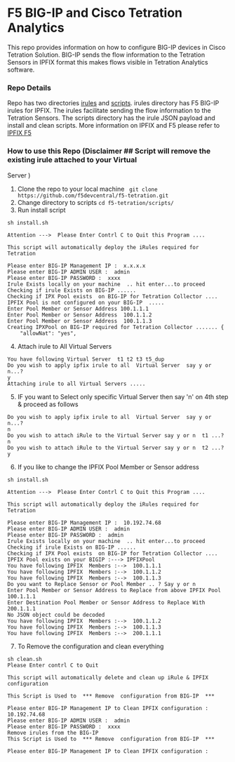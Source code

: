 # F5 BIG-IP and Cisco Tetration Analytics
This repo provides information on how to configure BIG-IP devices in Cisco Tetration Solution. BIG-IP sends the flow information to the Tetration Sensors in IPFIX format this makes flows visible in Tetration Analytics software.

### Repo Details
Repo has two directories [irules](https://github.com/f5devcentral/f5-tetration/tree/master/irules/) and [scripts](https://github.com/f5devcentral/f5-tetration/tree/master/scripts). irules directory has  F5 BIG-IP irules for IPFIX. The irules facilitate sending the flow information to the Tetration Sensors. The scripts directory has the irule JSON payload and install and clean scripts. More information on IPFIX and F5 please refer to [IPFIX F5](https://support.f5.com/kb/en-us/products/big-ip_ltm/manuals/product/bigip-external-monitoring-implementations-12-0-0/13.html)

### How to use this Repo  (Disclaimer ## Script will remove the existing irule attached to your Virtual 
Server )
1. Clone the repo to your local machine
` git clone https://github.com/f5devcentral/f5-tetration.git`
2. Change directory to scripts
`cd f5-tetration/scripts/`
3. Run install script
```
sh install.sh

Attention --->  Please Enter Contrl C to Quit this Program ....

This script will automatically deploy the iRules required for Tetration  

Please enter BIG-IP Management IP :  x.x.x.x
Please enter BIG-IP ADMIN USER :  admin
Please enter BIG-IP PASSWORD :  xxxx
Irule Exists locally on your machine  .. hit enter...to proceed
Checking if irule Exists on BIG-IP ......
Checking if IPX Pool exists  on BIG-IP for Tetration Collector ....
IPFIX Pool is not configured on your BIG-IP  .....
Enter Pool Member or Sensor Address 100.1.1.1
Enter Pool Member or Sensor Address  100.1.1.2
Enter Pool Member or Sensor Address  100.1.1.3
Creating IPXPool on BIG-IP required for Tetration Collector ....... {
    "allowNat": "yes",
```
4. Attach irule to All Virtual Servers
```
You have following Virtual Server  t1 t2 t3 t5_dup
Do you wish to apply ipfix irule to all  Virtual Server  say y or n...?
y
Attaching irule to all Virtual Servers .....
```
5. IF you want to Select only specific Virtual Server then say 'n' on 4th step & proceed as follows
```You have following Virtual Server  t1 t2 t3 t5_dup
Do you wish to apply ipfix irule to all  Virtual Server  say y or n...?
n
Do you wish to attach iRule to the Virtual Server say y or n  t1 ...?
n
Do you wish to attach iRule to the Virtual Server say y or n  t2 ...?
y
```
6. If you like to change the IPFIX Pool Member or Sensor address
```
sh install.sh

Attention --->  Please Enter Contrl C to Quit this Program ....

This script will automatically deploy the iRules required for Tetration  

Please enter BIG-IP Management IP :  10.192.74.68
Please enter BIG-IP ADMIN USER :  admin
Please enter BIG-IP PASSWORD :  admin
Irule Exists locally on your machine  .. hit enter...to proceed
Checking if irule Exists on BIG-IP ......
Checking if IPX Pool exists  on BIG-IP for Tetration Collector ....
IPFIX Pool exists on your BIGIP :---> IPFIXPool
You have following IPFIX  Members :-->  100.1.1.1
You have following IPFIX  Members :-->  100.1.1.2
You have following IPFIX  Members :-->  100.1.1.3
Do you want to Replace Sensor or Pool Member .. ? Say y or n   
Enter Pool Member or Sensor Address to Replace from above IPFIX Pool  100.1.1.1
Enter Destination Pool Member or Sensor Address to Replace With  200.1.1.1
No JSON object could be decoded
You have following IPFIX  Members :-->  100.1.1.2
You have following IPFIX  Members :-->  100.1.1.3
You have following IPFIX  Members :-->  200.1.1.1
```
7. To Remove the configuration and clean everything
```
sh clean.sh
Please Enter contrl C to Quit

This script will automatically delete and clean up iRule & IPFIX configuration

This Script is Used to  *** Remove  configuration from BIG-IP  ***  

Please enter BIG-IP Management IP to Clean IPFIX configuration :  10.192.74.68
Please enter BIG-IP ADMIN USER :  admin
Please enter BIG-IP PASSWORD :  xxxx
Remove irules from the BIG-IP
This Script is Used to  *** Remove  configuration from BIG-IP  ***  

Please enter BIG-IP Management IP to Clean IPFIX configuration :  

```
